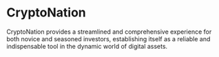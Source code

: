 # CryptoNation
CryptoNation provides a streamlined and comprehensive experience for both novice and seasoned investors, establishing itself as a reliable and indispensable tool in the dynamic world of digital assets. 
